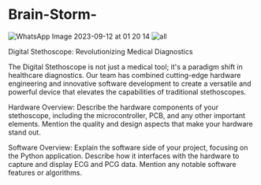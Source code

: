
# Brain-Storm-
![WhatsApp Image 2023-09-12 at 01 20 14](https://github.com/kaveeshwaragayanath/Brain-Storm-/assets/125355380/f78a634a-c5bf-4e2f-919d-11f156b96344)
![all](https://github.com/kaveeshwaragayanath/Brain-Storm-/assets/125355380/c25f5349-4810-4d66-825f-4027a2bf7927)


Digital Stethoscope: Revolutionizing Medical Diagnostics

The Digital Stethoscope is not just a medical tool; it's a paradigm shift in healthcare diagnostics. Our team has combined cutting-edge hardware engineering and innovative software development to create a versatile and powerful device that elevates the capabilities of traditional stethoscopes.

Hardware Overview:
Describe the hardware components of your stethoscope, including the microcontroller, PCB, and any other important elements. Mention the quality and design aspects that make your hardware stand out.


Software Overview:
Explain the software side of your project, focusing on the Python application. Describe how it interfaces with the hardware to capture and display ECG and PCG data. Mention any notable software features or algorithms.
